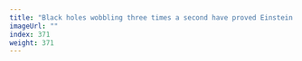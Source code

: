 ```yaml
---
title: "Black holes wobbling three times a second have proved Einstein right"
imageUrl: ""
index: 371
weight: 371
---
```

